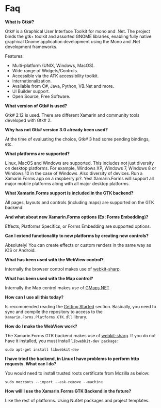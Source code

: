 # Faq

**What is Gtk#?**

Gtk# is a Graphical User Interface Toolkit for mono and .Net. The project binds the gtk+ toolkit and assorted GNOME libraries, enabling fully native graphical Gnome application development using the Mono and .Net development frameworks.

Features:

- Multi-platform (UNIX, Windows, MacOS).
- Wide range of Widgets/Controls.
- Accessible via the ATK accessibility toolkit.
- Internationalization.
- Available from C#, Java, Python, VB.Net and more.
- UI Builder support.
- Open Source, Free Software.

**What version of Gtk# is used?**

Gtk# 2.12 is used. There are different Xamarin and community tools developed with Gtk# 2. 

**Why has not Gtk# version 3.0 already been used?**

At the time of evaluating the choice, Gtk# 3 had some pending bindings, etc.

**What platforms are supported?**

Linux, MacOS and Windows are supported. This includes not just diversity on desktop platforms. For example, Windows XP, Windows 7, Windows 8 or Windows 10 in the case of Windows. Also diversity of devices. Run a Xamarin.Forms app on a raspberry pi?. Yes!
Xamarin.Forms will support all major mobile platforms along with all major desktop platforms.

**What Xamarin.Forms support is included in the GTK backend?**

All pages, layouts and controls (including maps) are supported on the GTK backend.

**And what about new Xamarin.Forms options (Ex: Forms Embedding)?**

Effects, Platforms Specifics, or Forms Embedding are supported options.

**Can I extend functionality to new platforms by creating new controls?**

Absolutely! You can create effects or custom renders in the same way as iOS or Android.

**What has been used with the WebView control?**

Internally the browser control makes use of [webkit-sharp](https://github.com/mono/webkit-sharp).

**What has been used with the Map control?**

Internally the Map control makes use of [GMaps.NET](https://github.com/radioman/greatmaps).

**How can I use all this today?**

Is recommended reading the [Getting Started](Getting-Started.md) section. Basically, you need to sync and compile the repository to access to the `Xamarin.Forms.Platforms.GTK.dll` library.

**How do I make the WebView work?**

The Xamarin.Forms GTK backend makes use of [webkit-sharp](https://github.com/mono/webkit-sharp). If you do not have it installed, you must install `libwebkit-dev package`:

    sudo apt-get install libwebkit-dev

**I have tried the backend, in Linux I have problems to perform http requests. What can I do?**

You would need to install trusted roots certificate from Mozilla as below: 

    sudo mozroots --import --ask-remove --machine

**How will I use the Xamarin.Forms GTK Backend in the future?**

Like the rest of platforms. Using NuGet packages and project templates.